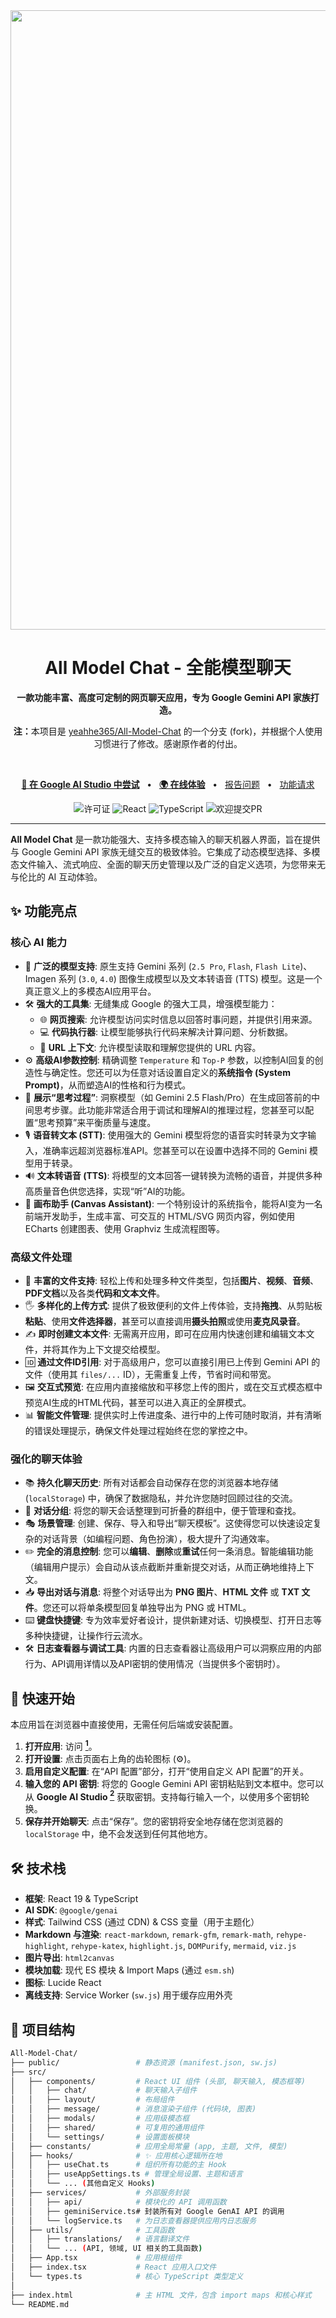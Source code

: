 <div align="center">
  <a href="https://all-model-chat.pages.dev/" target="_blank">
    <img width="1920" height="991" alt="All Model Chat 应用界面截图" src="https://github.com/user-attachments/assets/5386755d-031f-4a64-a230-70ab2d59a226" />
  </a>
  <br/>
  <h1>All Model Chat - 全能模型聊天</h1>
  <strong>一款功能丰富、高度可定制的网页聊天应用，专为 Google Gemini API 家族打造。</strong>
  <br/>
  <p><strong>注：</strong>本项目是 <a href="https://github.com/yeahhe365/All-Model-Chat" target="_blank">yeahhe365/All-Model-Chat</a> 的一个分支 (fork)，并根据个人使用习惯进行了修改。感谢原作者的付出。</p>
  <br/>
  <p>
    <a href="https://aistudio.google.com/app/prompts?state=%7B%22ids%22:%5B%22169U2Al5556WX7bcWYdaPwHvzoAU7PqW_%22%5D,%22action%22:%22open%22,%22userId%22:%22102038139080022776927%22,%22resourceKeys%22:%7B%7D%7D&usp=sharing" target="_blank"><strong>🚀 在 Google AI Studio 中尝试</strong></a>
    &nbsp;&nbsp;•&nbsp;&nbsp;
    <a href="https://all-model-chat.pages.dev/" target="_blank"><strong>🌍 在线体验</strong></a>
    &nbsp;&nbsp;•&nbsp;&nbsp;
    <a href="https://github.com/yeahhe365/All-Model-Chat/issues" target="_blank">报告问题</a>
    &nbsp;&nbsp;•&nbsp;&nbsp;
    <a href="https://github.com/yeahhe365/All-Model-Chat/issues" target="_blank">功能请求</a>
  </p>
  <p>
    <img src="https://img.shields.io/badge/license-MIT-blue.svg" alt="许可证">
    <img src="https://img.shields.io/badge/react-19-blue?logo=react" alt="React">
    <img src="https://img.shields.io/badge/typescript-5.5-blue?logo=typescript" alt="TypeScript">
    <img src="https://img.shields.io/badge/PRs-welcome-brightgreen.svg" alt="欢迎提交PR">
  </p>
</div>


---

**All Model Chat** 是一款功能强大、支持多模态输入的聊天机器人界面，旨在提供与 Google Gemini API 家族无缝交互的极致体验。它集成了动态模型选择、多模态文件输入、流式响应、全面的聊天历史管理以及广泛的自定义选项，为您带来无与伦比的 AI 互动体验。

## ✨ 功能亮点

### 核心 AI 能力
- 🤖 **广泛的模型支持**: 原生支持 Gemini 系列 (`2.5 Pro`, `Flash`, `Flash Lite`)、Imagen 系列 (`3.0`, `4.0`) 图像生成模型以及文本转语音 (TTS) 模型。这是一个真正意义上的多模态AI应用平台。
- 🛠️ **强大的工具集**: 无缝集成 Google 的强大工具，增强模型能力：
    - 🌐 **网页搜索**: 允许模型访问实时信息以回答时事问题，并提供引用来源。
    - 💻 **代码执行器**: 让模型能够执行代码来解决计算问题、分析数据。
    - 🔗 **URL 上下文**: 允许模型读取和理解您提供的 URL 内容。
- ⚙️ **高级AI参数控制**: 精确调整 `Temperature` 和 `Top-P` 参数，以控制AI回复的创造性与确定性。您还可以为任意对话设置自定义的**系统指令 (System Prompt)**，从而塑造AI的性格和行为模式。
- 🤔 **展示“思考过程”**: 洞察模型（如 Gemini 2.5 Flash/Pro）在生成回答前的中间思考步骤。此功能非常适合用于调试和理解AI的推理过程，您甚至可以配置“思考预算”来平衡质量与速度。
- 🎙️ **语音转文本 (STT)**: 使用强大的 Gemini 模型将您的语音实时转录为文字输入，准确率远超浏览器标准API。您甚至可以在设置中选择不同的 Gemini 模型用于转录。
- 🔊 **文本转语音 (TTS)**: 将模型的文本回答一键转换为流畅的语音，并提供多种高质量音色供您选择，实现“听”AI的功能。
- 🎨 **画布助手 (Canvas Assistant)**: 一个特别设计的系统指令，能将AI变为一名前端开发助手，生成丰富、可交互的 HTML/SVG 网页内容，例如使用 ECharts 创建图表、使用 Graphviz 生成流程图等。

### 高级文件处理
- 📎 **丰富的文件支持**: 轻松上传和处理多种文件类型，包括**图片**、**视频**、**音频**、**PDF文档**以及各类**代码和文本文件**。
- 🖐️ **多样化的上传方式**: 提供了极致便利的文件上传体验，支持**拖拽**、从剪贴板**粘贴**、使用**文件选择器**，甚至可以直接调用**摄头拍照**或使用**麦克风录音**。
- ✍️ **即时创建文本文件**: 无需离开应用，即可在应用内快速创建和编辑文本文件，并将其作为上下文提交给模型。
- 🆔 **通过文件ID引用**: 对于高级用户，您可以直接引用已上传到 Gemini API 的文件（使用其 `files/...` ID），无需重复上传，节省时间和带宽。
- 🖼️ **交互式预览**: 在应用内直接缩放和平移您上传的图片，或在交互式模态框中预览AI生成的HTML代码，甚至可以进入真正的全屏模式。
- 📊 **智能文件管理**: 提供实时上传进度条、进行中的上传可随时取消，并有清晰的错误处理提示，确保文件处理过程始终在您的掌控之中。

### 强化的聊天体验
- 📚 **持久化聊天历史**: 所有对话都会自动保存在您的浏览器本地存储 (`localStorage`) 中，确保了数据隐私，并允许您随时回顾过往的交流。
- 📂 **对话分组**: 将您的聊天会话整理到可折叠的群组中，便于管理和查找。
- 🎭 **场景管理**: 创建、保存、导入和导出“聊天模板”。这使得您可以快速设定复杂的对话背景（如编程问题、角色扮演），极大提升了沟通效率。
- ✏️ **完全的消息控制**: 您可以**编辑**、**删除**或**重试**任何一条消息。智能编辑功能（编辑用户提示）会自动从该点截断并重新提交对话，从而正确地维持上下文。
- 📥 **导出对话与消息**: 将整个对话导出为 **PNG 图片**、**HTML 文件** 或 **TXT 文件**。您还可以将单条模型回复单独导出为 PNG 或 HTML。
- ⌨️ **键盘快捷键**: 专为效率爱好者设计，提供新建对话、切换模型、打开日志等多种快捷键，让操作行云流水。
- 🛠️ **日志查看器与调试工具**: 内置的日志查看器让高级用户可以洞察应用的内部行为、API调用详情以及API密钥的使用情况（当提供多个密钥时）。

## 🚀 快速开始

本应用旨在浏览器中直接使用，无需任何后端或安装配置。

1.  **打开应用**: 访问 **[<sup>1</sup>](https://all-model-chat.pages.dev/)**。
2.  **打开设置**: 点击页面右上角的齿轮图标 (⚙️)。
3.  **启用自定义配置**: 在“API 配置”部分，打开“使用自定义 API 配置”的开关。
4.  **输入您的 API 密钥**: 将您的 Google Gemini API 密钥粘贴到文本框中。您可以从 **Google AI Studio [<sup>2</sup>](https://aistudio.google.com/app/apikey)** 获取密钥。支持每行输入一个，以使用多个密钥轮换。
5.  **保存并开始聊天**: 点击“保存”。您的密钥将安全地存储在您浏览器的 `localStorage` 中，绝不会发送到任何其他地方。

## 🛠️ 技术栈

*   **框架**: React 19 & TypeScript
*   **AI SDK**: `@google/genai`
*   **样式**: Tailwind CSS (通过 CDN) & CSS 变量（用于主题化）
*   **Markdown 与渲染**: `react-markdown`, `remark-gfm`, `remark-math`, `rehype-highlight`, `rehype-katex`, `highlight.js`, `DOMPurify`, `mermaid`, `viz.js`
*   **图片导出**: `html2canvas`
*   **模块加载**: 现代 ES 模块 & Import Maps (通过 `esm.sh`)
*   **图标**: Lucide React
*   **离线支持**: Service Worker (`sw.js`) 用于缓存应用外壳

## 📁 项目结构

```bash
All-Model-Chat/
├── public/                 # 静态资源 (manifest.json, sw.js)
├── src/
│   ├── components/         # React UI 组件 (头部, 聊天输入, 模态框等)
│   │   ├── chat/           # 聊天输入子组件
│   │   ├── layout/         # 布局组件
│   │   ├── message/        # 消息渲染子组件 (代码块, 图表)
│   │   ├── modals/         # 应用级模态框
│   │   ├── shared/         # 可复用的通用组件
│   │   └── settings/       # 设置面板模块
│   ├── constants/          # 应用全局常量 (app, 主题, 文件, 模型)
│   ├── hooks/              # ✨ 应用核心逻辑所在地
│   │   ├── useChat.ts      # 组织所有功能的主 Hook
│   │   ├── useAppSettings.ts # 管理全局设置、主题和语言
│   │   └── ... (其他自定义 Hooks)
│   ├── services/           # 外部服务封装
│   │   ├── api/            # 模块化的 API 调用函数
│   │   ├── geminiService.ts# 封装所有对 Google GenAI API 的调用
│   │   └── logService.ts   # 为日志查看器提供应用内日志服务
│   ├── utils/              # 工具函数
│   │   ├── translations/   # 语言翻译文件
│   │   └── ... (API, 领域, UI 相关的工具函数)
│   ├── App.tsx             # 应用根组件
│   ├── index.tsx           # React 应用入口文件
│   └── types.ts            # 核心 TypeScript 类型定义
│
├── index.html              # 主 HTML 文件，包含 import maps 和核心样式
└── README.md
```
